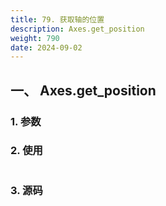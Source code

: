 ```yaml
---
title: 79. 获取轴的位置
description: Axes.get_position
weight: 790
date: 2024-09-02
---
```

<style>
th, td {
  border: 1px solid rgb(190, 190, 190);
}
</style>


## 一、 Axes.get_position


### 1. 参数




### 2. 使用



```python


```


### 3. 源码
```python

```




